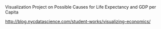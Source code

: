 Visualization Project on Possible Causes for Life Expectancy and GDP per Capita


http://blog.nycdatascience.com/student-works/visualizing-economics/
